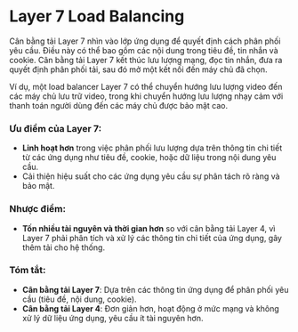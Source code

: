 # Layer 7 Load Balancing

Cân bằng tải Layer 7 nhìn vào lớp ứng dụng để quyết định cách phân phối yêu cầu. Điều này có thể bao gồm các nội dung trong tiêu đề, tin nhắn và cookie. Cân bằng tải Layer 7 kết thúc lưu lượng mạng, đọc tin nhắn, đưa ra quyết định phân phối tải, sau đó mở một kết nối đến máy chủ đã chọn. 

Ví dụ, một load balancer Layer 7 có thể chuyển hướng lưu lượng video đến các máy chủ lưu trữ video, trong khi chuyển hướng lưu lượng nhạy cảm với thanh toán người dùng đến các máy chủ được bảo mật cao.

### Ưu điểm của Layer 7:
- **Linh hoạt hơn** trong việc phân phối lưu lượng dựa trên thông tin chi tiết từ các ứng dụng như tiêu đề, cookie, hoặc dữ liệu trong nội dung yêu cầu.
- Cải thiện hiệu suất cho các ứng dụng yêu cầu sự phân tách rõ ràng và bảo mật.

### Nhược điểm:
- **Tốn nhiều tài nguyên và thời gian hơn** so với cân bằng tải Layer 4, vì Layer 7 phải phân tích và xử lý các thông tin chi tiết của ứng dụng, gây thêm tải cho hệ thống.

### Tóm tắt:
- **Cân bằng tải Layer 7**: Dựa trên các thông tin ứng dụng để phân phối yêu cầu (tiêu đề, nội dung, cookie).
- **Cân bằng tải Layer 4**: Đơn giản hơn, hoạt động ở mức mạng và không xử lý dữ liệu ứng dụng, yêu cầu ít tài nguyên hơn.